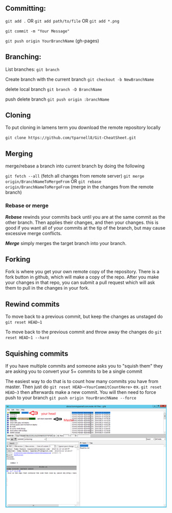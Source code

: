 ## Committing:

`git add .` OR `git add path/to/file` OR `git add *.png`

`git commit -m "Your Message"`

`git push origin YourBranchName` (gh-pages)



## Branching:

List branches: `git branch`

Create branch with the current branch `git checkout -b NewBranchName`


delete local branch `git branch -D BranchName`

push delete branch `git push origin :branchName`

## Cloning

To put cloning in lamens term you download the remote repository locally

`git clone https://github.com/tparnell8/Git-CheatSheet.git`


## Merging

merge/rebase a branch into current branch by doing the following


`git fetch --all` (fetch all changes from remote server)
`git merge origin/BranchNameToMergeFrom` OR `git rebase origin/BranchNameToMergeFrom` (merge in the changes from the remote branch)

### Rebase or merge

***Rebase*** rewinds your commits back until you are at the same commit as the other branch. Then applies their changes, and then your changes. this is good if you want all of your commits at the tip of the branch, but may cause excessive merge conflicts.

***Merge*** simply merges the target branch into your branch.



## Forking

Fork is where you get your own remote copy of the repository. There is a fork button in github, which will make a copy of the repo. After you make your changes in that repo, you can submit a pull request which will ask them to pull in the changes in your fork.

## Rewind commits
To move back to a previous commit, but keep the changes as unstaged do `git reset HEAD~1`

To move back to the previous commit and throw away the changes do `git reset HEAD~1 --hard`


## Squishing commits

If you have multiple commits and someone asks you to "squish them" they are asking you to convert your 5+ commits to be a single commit

The easiest way to do that is to count how many commits you have from master. Then just do `git reset HEAD~<YourCommitCountHere>` ex. `git reset HEAD~3` then afterwards make a new commit. You will then need to force push to your branch `git push origin YourBranchName --force`

![](rollbackexample.png)
